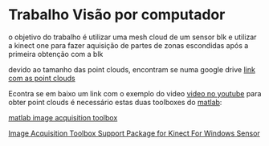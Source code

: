 # Trabalho Visão por computador 


o objetivo do trabalho é utilizar uma mesh cloud de um sensor blk e utilizar a kinect one para 
fazer aquisição de partes de zonas escondidas após a primeira obtenção com a blk

devido ao tamanho das point clouds, encontram se numa google drive 
[link com as  point clouds](https://drive.google.com/drive/folders/1LW3ZHW-DPgnBjsn0B4yUrr8LDyV7isXS?usp=share_link)

Econtra se em baixo um link com o exemplo do video 
[video no youtube](www.youtube.com)
para obter point clouds é necessário estas duas toolboxes do [matlab](https://www.mathworks.com/):  
     
[matlab image acquisition toolbox](https://www.mathworks.com/products/image-acquisition.html) 

[ Image Acquisition Toolbox Support Package for Kinect For Windows Sensor](https://www.mathworks.com/matlabcentral/fileexchange/40445-image-acquisition-toolbox-support-package-for-kinect-for-windows-sensor)





